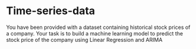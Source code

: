 # Time-series-data
You have been provided with a dataset containing historical stock prices of a company. Your task  is to build a machine learning model to predict the stock price of the company using Linear  Regression and ARIMA
